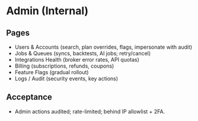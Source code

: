 # Admin (Internal)

## Pages
- Users & Accounts (search, plan overrides, flags, impersonate with audit)
- Jobs & Queues (syncs, backtests, AI jobs; retry/cancel)
- Integrations Health (broker error rates, API quotas)
- Billing (subscriptions, refunds, coupons)
- Feature Flags (gradual rollout)
- Logs / Audit (security events, key actions)

## Acceptance
- Admin actions audited; rate-limited; behind IP allowlist + 2FA.
